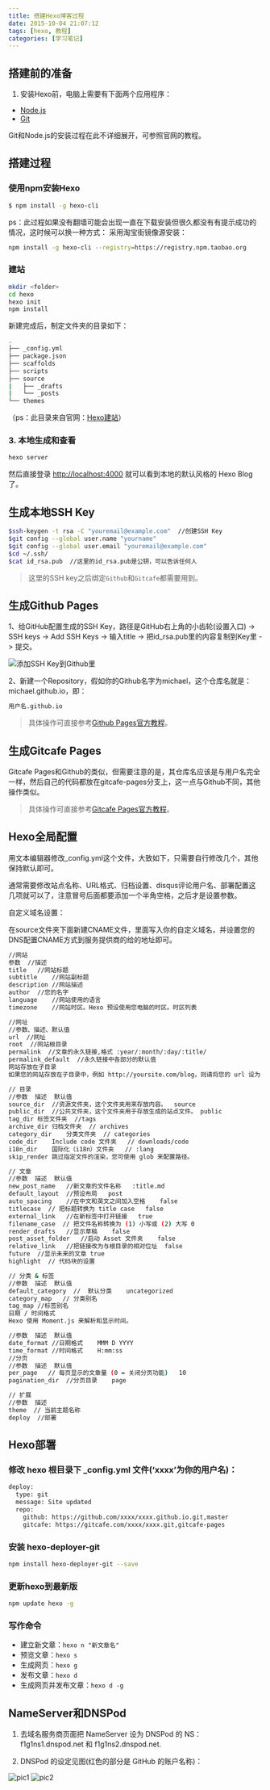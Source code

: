 ```yaml
---
title: 搭建Hexo博客过程
date: 2015-10-04 21:07:12
tags: [hexo, 教程]
categories: [学习笔记]
---
```


## 搭建前的准备

 1. 安装Hexo前，电脑上需要有下面两个应用程序：
  - [Node.js](http://nodejs.org/)
  - [Git](http://git-scm.com/)

 Git和Node.js的安装过程在此不详细展开，可参照官网的教程。


## 搭建过程

### 使用npm安装Hexo

``` bash
$ npm install -g hexo-cli
````

ps：此过程如果没有翻墙可能会出现一直在下载安装但很久都没有有提示成功的情况，这时候可以换一种方式：
采用淘宝街镜像源安装：

``` bash
npm install -g hexo-cli --registry=https://registry.npm.taobao.org
```

### 建站

``` bash
mkdir <folder>
cd hexo
hexo init
npm install
```

新建完成后，制定文件夹的目录如下：

``` bash
.
├── _config.yml
├── package.json
├── scaffolds
├── scripts
├── source
|   ├── _drafts
|   └── _posts
└── themes
```

（ps：此目录来自官网：[Hexo建站](https://hexo.io/zh-cn/docs/setup.html)）

### 3. 本地生成和查看

``` bash
hexo server
```

然后直接登录 [http://localhost:4000](http://127.0.0.1:4000) 就可以看到本地的默认风格的 Hexo Blog 了。


## 生成本地SSH Key

``` bash
$ssh-keygen -t rsa -C "youremail@example.com"  //创建SSH Key
$git config --global user.name "yourname"  
$git config --global user.email "youremail@example.com"  
$cd ~/.ssh/  
$cat id_rsa.pub  //这里的id_rsa.pub是公钥，可以告诉任何人
```

> 这里的SSH key之后绑定`Github`和`Gitcafe`都需要用到。


## 生成Github Pages

1、给GitHub配置生成的SSH Key，路径是GitHub右上角的小齿轮(设置入口) -> SSH keys -> Add SSH Keys -> 输入title -> 把id_rsa.pub里的内容复制到Key里 -> 提交。

![添加SSH Key到Github里](http://7xkus6.com1.z0.glb.clouddn.com/build-a-blog-1.png)

2、新建一个Repository，假如你的Github名字为michael，这个仓库名就是：michael.github.io，即：

``` bash
用户名.github.io
```

> 具体操作可直接参考[Github Pages官方教程](https://pages.github.com/)。


## 生成Gitcafe Pages

Gitcafe Pages和Github的类似，但需要注意的是，其仓库名应该是与用户名完全一样，然后自己的代码都放在gitcafe-pages分支上，这一点与Github不同，其他操作类似。

> 具体操作可直接参考[Gitcafe Pages官方教程](https://gitcafe.com/GitCafe/Help/wiki/Pages-%E7%9B%B8%E5%85%B3%E5%B8%AE%E5%8A%A9?locale=zh-CN)。


## Hexo全局配置

用文本编辑器修改_config.yml这个文件，大致如下，只需要自行修改几个，其他保持默认即可。

通常需要修改站点名称、URL格式、归档设置、disqus评论用户名、部署配置这几项就可以了，注意冒号后面都要添加一个半角空格，之后才是设置参数。

自定义域名设置：

在source文件夹下面新建CNAME文件，里面写入你的自定义域名，并设置您的DNS配置CNAME方式到服务提供商的给的地址即可。

``` bash
//网站
参数  //描述
title   //网站标题
subtitle    //网站副标题
description //网站描述
author  //您的名字
language    //网站使用的语言
timezone    //网站时区。Hexo 预设使用您电脑的时区。时区列表

//网址
//参数、描述、默认值
url  //网址  
root  //网站根目录   
permalink  //文章的永久链接,格式 :year/:month/:day/:title/
permalink_default  //永久链接中各部分的默认值    
网站存放在子目录
如果您的网站存放在子目录中，例如 http://yoursite.com/blog，则请将您的 url 设为 http://yoursite.com/blog 并把 root 设为 /blog/。

// 目录
//参数  描述  默认值
source_dir  //资源文件夹，这个文件夹用来存放内容。  source
public_dir  //公共文件夹，这个文件夹用于存放生成的站点文件。 public
tag_dir 标签文件夹  //tags
archive_dir 归档文件夹  // archives
category_dir    分类文件夹  // categories
code_dir    Include code 文件夹   // downloads/code
i18n_dir    国际化（i18n）文件夹   // :lang
skip_render 跳过指定文件的渲染，您可使用 glob 来配置路径。  

// 文章
//参数  描述  默认值
new_post_name   //新文章的文件名称   :title.md
default_layout  //预设布局   post
auto_spacing    //在中文和英文之间加入空格    false
titlecase  // 把标题转换为 title case   false
external_link   //在新标签中打开链接   true
filename_case  // 把文件名称转换为 (1) 小写或 (2) 大写 0
render_drafts   //显示草稿    false
post_asset_folder   //启动 Asset 文件夹    false
relative_link   //把链接改为与根目录的相对位址  false
future  //显示未来的文章 true
highlight  // 代码块的设置  

// 分类 & 标签
//参数  描述  默认值
default_category  //  默认分类    uncategorized
category_map   // 分类别名    
tag_map //标签别名    
日期 / 时间格式
Hexo 使用 Moment.js 来解析和显示时间。

//参数  描述  默认值
date_format //日期格式    MMM D YYYY
time_format //时间格式    H:mm:ss
//分页
//参数  描述  默认值
per_page   // 每页显示的文章量 (0 = 关闭分页功能)   10
pagination_dir  //分页目录    page

// 扩展
//参数  描述
theme  // 当前主题名称
deploy  //部署
```


## Hexo部署

### 修改 hexo 根目录下 _config.yml 文件(‘xxxx’为你的用户名)：

 ``` bash
 deploy:
   type: git
   message: Site updated
   repo:
     github: https://github.com/xxxx/xxxx.github.io.git,master
     gitcafe: https://gitcafe.com/xxxx/xxxx.git,gitcafe-pages
 ```

### 安装 hexo-deployer-git

 ``` bash
 npm install hexo-deployer-git --save
 ```

### 更新hexo到最新版

 ``` bash
 npm update hexo -g
 ```

### 写作命令

 - 建立新文章：`hexo n "新文章名"`
 - 预览文章：`hexo s`
 - 生成网页：`hexo g`
 - 发布文章：`hexo d`
 - 生成网页并发布文章：`hexo d -g`


## NameServer和DNSPod

 1. 去域名服务商页面把 NameServer 设为 DNSPod 的 NS：f1g1ns1.dnspod.net 和 f1g1ns2.dnspod.net.

 2. DNSPod 的设定见图(红色的部分是 GitHub 的账户名称)：

 ![pic1](http://7xkus6.com1.z0.glb.clouddn.com/build-a-blog-2.png)
 ![pic2](http://7xkus6.com1.z0.glb.clouddn.com/build-a-blog-3.png)
